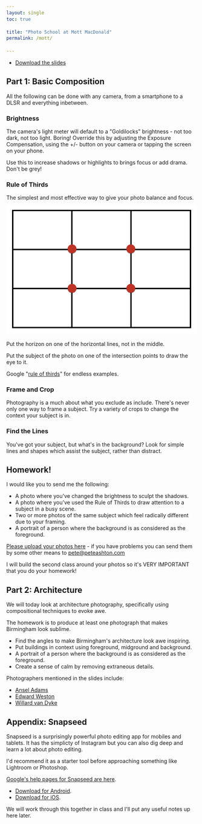 ```yaml
---
layout: single
toc: true

title: "Photo School at Mott MacDonald"
permalink: /mott/

---
```


- [Download the slides](https://www.dropbox.com/s/1nehdocsficqtuz/Mott%20Macdonald%20Photography%20Slides%20wk1.pdf?dl=0) 

## Part 1: Basic Composition

All the following can be done with any camera, from a smartphone to a DLSR and everything inbetween. 

### Brightness

The camera's light meter will default to a "Goldilocks" brightness - not too dark, not too light. Boring! Override this by adjusting the Exposure Compensation, using the +/- button on your camera or tapping the screen on your phone. 

Use this to increase shadows or highlights to brings focus or add drama. Don't be grey! 

### Rule of Thirds

The simplest and most effective way to give your photo balance and focus. 

![](/assets/images/thirds.png)

Put the horizon on one of the horizontal lines, not in the middle. 

Put the subject of the photo on one of the intersection points to draw the eye to it.

Google "[rule of thirds](https://www.google.com/search?q=rule+of+thirds&tbm=isch)" for endless examples. 

### Frame and Crop

Photography is a much about what you exclude as include. There's never only one way to frame a subject. Try a variety of crops to change the context your subject is in. 

### Find the Lines

You've got your subject, but what's in the background? Look for simple lines and shapes which assist the subject, rather than distract. 

## Homework!

I would like you to send me the following:

- A photo where you've changed the brightness to sculpt the shadows. 
- A photo where you've used the Rule of Thirds to draw attention to a subject in a busy scene. 
- Two or more photos of the same subject which feel radically different due to your framing. 
- A portrait of a person where the background is as considered as the foreground. 

[Please upload your photos here](https://www.dropbox.com/request/JKBGRSpbQV2qGAoBYw5b) - if you have problems you can send them by some other means to pete@peteashton.com

I will build the second class around your photos so it's VERY IMPORTANT that you do your homework! 

## Part 2: Architecture

We will today look at architecture photography, specifically using compositional techniques to evoke awe. 

The homework is to produce at least one photograph that makes Birmingham look sublime. 

- Find the angles to make Birmingham's architecture look awe inspiring. 
- Put buildings in context using foreground, midground and background. 
- A portrait of a person where the background is as considered as the foreground.
- Create a sense of calm by removing extraneous details. 

Photographers mentioned in the slides include:

- [Ansel Adams](https://www.google.com/search?q=ansel+adams&hl=en&source=lnms&tbm=isch)
- [Edward Weston](https://www.google.com/search?q=Edward+Weston&hl=en&source=lnms&tbm=isch)
- [Willard van Dyke](https://www.google.com/search?tbm=isch&q=Willard%20van%20Dyke)

## Appendix: Snapseed

Snapseed is a surprisingly powerful photo editing app for mobiles and tablets. It has the simplicty of Instagram but you can also dig deep and learn a lot about photo editing. 

I'd recommend it as a starter tool before approaching something like Lightroom or Photoshop. 

[Google's help pages for Snapseed are here](https://support.google.com/snapseed#topic=6155507). 

- [Download for Android](https://play.google.com/store/apps/details?id=com.niksoftware.snapseed).  
- [Download for iOS](https://itunes.apple.com/app/id439438619).

We will work through this together in class and I'll put any useful notes up here later. 